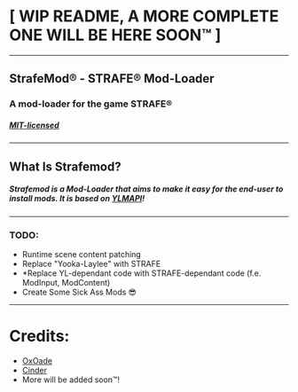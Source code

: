 # [ WIP README, A MORE COMPLETE ONE WILL BE HERE SOON™ ]

----

## StrafeMod® - STRAFE® Mod-Loader
### A mod-loader for the game STRAFE®
##### [MIT-licensed](https://github.com/Cinderrino/StrafeMod/blob/master/License) 

----

## What Is Strafemod?

##### Strafemod is a Mod-Loader that aims to make it easy for the end-user to install mods. It is based on [YLMAPI](https://github.com/YLMAPI/YLMAPI)!

----

### TODO: 
* Runtime scene content patching
* Replace "Yooka-Laylee" with STRAFE
* *Replace YL-dependant code with STRAFE-dependant code (f.e. ModInput, ModContent)
* Create Some Sick Ass Mods 😎

----

# Credits:
* [OxOade](https://www.reddit.com/user/0x0ade)
* [Cinder](https://www.reddit.com/user/thetruewhitewolf)
* More will be added soon™! 
